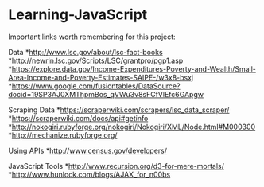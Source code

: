 Learning-JavaScript
===================

Important links worth remembering for this project:

Data
*http://www.lsc.gov/about/lsc-fact-books
*http://newrin.lsc.gov/Scripts/LSC/grantpro/pgp1.asp
*https://explore.data.gov/Income-Expenditures-Poverty-and-Wealth/Small-Area-Income-and-Poverty-Estimates-SAIPE-/w3x8-bsxj
*https://www.google.com/fusiontables/DataSource?docid=19SP3AJ0XMThpmBos_qVWu3v8sFCfVlEfc6GApgw

Scraping Data
*https://scraperwiki.com/scrapers/lsc_data_scraper/
*https://scraperwiki.com/docs/api#getinfo
*http://nokogiri.rubyforge.org/nokogiri/Nokogiri/XML/Node.html#M000300
*http://mechanize.rubyforge.org/

Using APIs
*http://www.census.gov/developers/

JavaScript Tools
*http://www.recursion.org/d3-for-mere-mortals/
*http://www.hunlock.com/blogs/AJAX_for_n00bs
